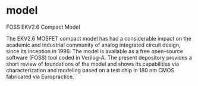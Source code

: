 # model
FOSS EKV2.6 Compact Model 

The EKV2.6 MOSFET compact model has had a considerable impact on the academic and industrial community of analog integrated circuit design, since its inception in 1996. The model is available as a free open-source software (FOSS) tool coded in Verilog-A. The present depository provides a short review of foundations of the model and shows its capabilities via characterization and modeling based on a test chip in 180 nm CMOS fabricated via Europractice.
